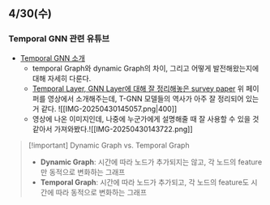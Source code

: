 ## 4/30(수)
### Temporal GNN 관련 유튜브 
- [Temporal GNN 소개](https://www.youtube.com/watch?v=WEWq93tioC4)
	- temporal Graph와 dynamic Graph의 차이, 그리고 어떻게 발전해왔는지에 대해 자세히 다룬다. 
	- [Temporal Layer, GNN Layer에 대해 잘 정리해놓은 survey paper](https://arxiv.org/pdf/2104.07788) 
		위 페이퍼를 영상에서 소개해주는데, T-GNN 모델들의 역사가 아주 잘 정리되어 있는거 같다.
		![[IMG-20250430145057.png|400]]
	- 영상에 나온 이미지인데, 나중에 누군가에게 설명해줄 때 잘 사용할 수 있을 것 같아서 가져와봤다.![[IMG-20250430143722.png]]

> [!important] Dynamic Graph vs. Temporal Graph
> - **Dynamic Graph**: 시간에 따라 노드가 추가되지는 않고, 각 노드의 feature만 동적으로 변화하는 그래프 
> - **Temporal Graph**: 시간에 따라 노드가 추가되고, 각 노드의 feature도 시간에 따라 동적으로 변화하는 그래프






